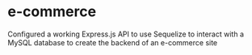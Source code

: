 # e-commerce
Configured a working Express.js API to use Sequelize to interact with a MySQL database to create the backend of an e-commerce site
